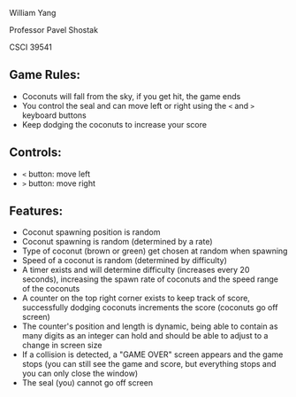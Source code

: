 William Yang

Professor Pavel Shostak

CSCI 39541

## Game Rules:

- Coconuts will fall from the sky, if you get hit, the game ends
- You control the seal and can move left or right using the `<` and `>` keyboard buttons
- Keep dodging the coconuts to increase your score

## Controls:

- `<` button:	move left
- `>` button:	move right

## Features:

- Coconut spawning position is random
- Coconut spawning is random (determined by a rate)
- Type of coconut (brown or green) get chosen at random when spawning
- Speed of a coconut is random (determined by difficulty)
- A timer exists and will determine difficulty (increases every 20 seconds), increasing the spawn rate of coconuts and the speed range of the coconuts
- A counter on the top right corner exists to keep track of score, successfully dodging coconuts increments the score (coconuts go off screen)
- The counter's position and length is dynamic, being able to contain as many digits as an integer can hold and should be able to adjust to a change in screen size
- If a collision is detected, a "GAME OVER" screen appears and the game stops (you can still see the game and score, but everything stops and you can only close the window)
- The seal (you) cannot go off screen
